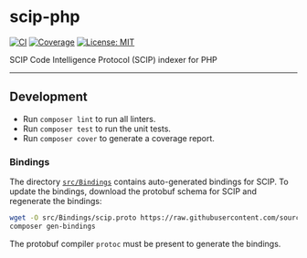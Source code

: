 # scip-php

[![CI](https://github.com/davidrjenni/scip-php/actions/workflows/ci.yml/badge.svg)](https://github.com/davidrjenni/scip-php/actions/workflows/ci.yml)
[![Coverage](https://codecov.io/gh/davidrjenni/scip-php/branch/main/graph/badge.svg?token=JYJNWGSDWL)](https://codecov.io/gh/davidrjenni/scip-php)
[![License: MIT](https://img.shields.io/github/license/davidrjenni/scip-php)](https://github.com/davidrjenni/scip-php/blob/main/LICENSE)

SCIP Code Intelligence Protocol (SCIP) indexer for PHP

---

## Development

- Run `composer lint` to run all linters.
- Run `composer test` to run the unit tests.
- Run `composer cover` to generate a coverage report.

### Bindings

The directory [`src/Bindings`](src/Bindings) contains auto-generated
bindings for SCIP.  To update the bindings, download the protobuf schema
for SCIP and regenerate the bindings:

```bash
wget -O src/Bindings/scip.proto https://raw.githubusercontent.com/sourcegraph/scip/main/scip.proto
composer gen-bindings
```

The protobuf compiler `protoc` must be present to generate the bindings.
